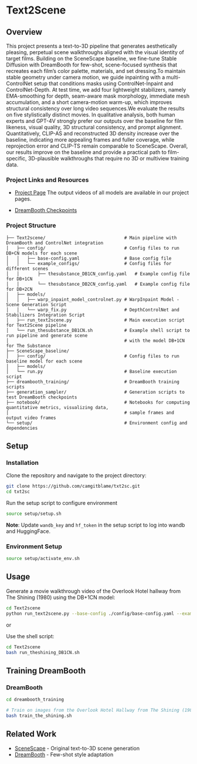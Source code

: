 # Text2Scene

## Overview

This project presents a text-to-3D pipeline that generates aesthetically pleasing, perpetual scene walkthroughs aligned with the visual identity of target films. Building on the SceneScape baseline, we fine-tune Stable Diffusion with DreamBooth for few-shot, scene-focused synthesis that recreates each film’s color palette, materials, and set dressing.To maintain stable geometry under camera motion, we guide inpainting with a multi-ControlNet setup that conditions masks using ControlNet-Inpaint and ControlNet-Depth. At test time, we add four lightweight stabilizers, namely EMA-smoothing for depth, seam-aware mask morphology, immediate mesh accumulation, and a short camera-motion warm-up, which improves structural consistency over long video sequences.We evaluate the results on five stylistically distinct movies. In qualitative analysis, both human experts and GPT-4V strongly prefer our outputs over the baseline for film likeness, visual quality, 3D structural consistency, and prompt alignment. Quantitatively, CLIP-AS and reconstructed 3D density increase over the baseline, indicating more appealing frames and fuller coverage, while reprojection error and CLIP-TS remain comparable to SceneScape. Overall, our results improve on the baseline and provide a practical path to film-specific, 3D-plausible walkthroughs that require no 3D or multiview training data.

### Project Links and Resources

- [Project Page](https://text2scene.vercel.app/) 
The output videos of all models are available in our project pages. 

- [DreamBooth Checkpoints](https://huggingface.co/camgitblame) 


### Project Structure

```
├── Text2scene/                              # Main pipeline with DreamBooth and ControlNet integration
│   ├── config/                              # Config files to run DB+CN models for each scene
│   │   ├── base-config.yaml                 # Base config file
│   │   └── example_configs/                 # Config files for different scenes
│   │       ├── thesubstance_DB1CN_config.yaml   # Example config file for DB+1CN 
│   │       └── thesubstance_DB2CN_config.yaml   # Example config file for DB+2CN
│   ├── models/                              
│   │   ├── warp_inpaint_model_controlnet.py # WarpInpaint Model - Scene Generation Script
│   │   └── warp_fix.py                      # DepthControlNet and Stabilizers Integration Script       
│   ├── run_text2scene.py                    # Main execution script for Text2Scene pipeline
│   └── run_thesubstance_DB1CN.sh            # Example shell script to run pipeline and generate scene 
│                                            # with the model DB+1CN for The Substance
├── SceneScape_baseline/                     
│   ├── config/                              # Config files to run baseline model for each scene
│   ├── models/                              
│   └── run.py                               # Baseline execution script
├── dreambooth_training/                     # DreamBooth training scripts 
├── generation_sampler/                      # Generation scripts to test DreamBooth checkpoints
├── notebook/                                # Notebooks for computing quantitative metrics, visualizing data, 
│                                            # sample frames and output video frames 
└── setup/                                   # Environment config and dependencies
```



## Setup

### Installation

Clone the repository and navigate to the project directory:

```bash
git clone https://github.com/camgitblame/txt2sc.git
cd txt2sc
```

Run the setup script to configure environment

```bash
source setup/setup.sh
```

**Note**: Update `wandb_key` and `hf_token` in the setup script to log into wandb and HuggingFace.

### Environment Setup

```bash
source setup/activate_env.sh
```

## Usage

Generate a movie walkthrough video of the Overlook Hotel hallway from The Shining (1980) using the DB+1CN model:

```bash
cd Text2scene
python run_text2scene.py --base-config ./config/base-config.yaml --example_config ./config/example_configs/thesubstance_DB1CN_config.yaml
```
or 

Use the shell script:
```bash
cd Text2scene
bash run_theshining_DB1CN.sh
```


## Training DreamBooth

### DreamBooth 

```bash
cd dreambooth_training

# Train on images from the Overlook Hotel Hallway from The Shining (1980)
bash train_the_shining.sh
```



## Related Work

- [SceneScape](https://arxiv.org/abs/2302.01133) - Original text-to-3D scene generation
- [DreamBooth](https://arxiv.org/abs/2208.12242) - Few-shot style adaptation


